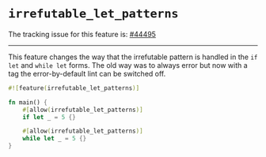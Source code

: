 # `irrefutable_let_patterns`

The tracking issue for this feature is: [#44495]

[#44495]: https://github.com/rust-lang/rust/issues/44495

------------------------

This feature changes the way that the irrefutable pattern is handled
in the `if let` and `while let` forms. The old way was to always error
but now with a tag the error-by-default lint can be switched off.

```rust
#![feature(irrefutable_let_patterns)]

fn main() {
    #[allow(irrefutable_let_patterns)]
    if let _ = 5 {}

    #[allow(irrefutable_let_patterns)]
    while let _ = 5 {}
}
```
